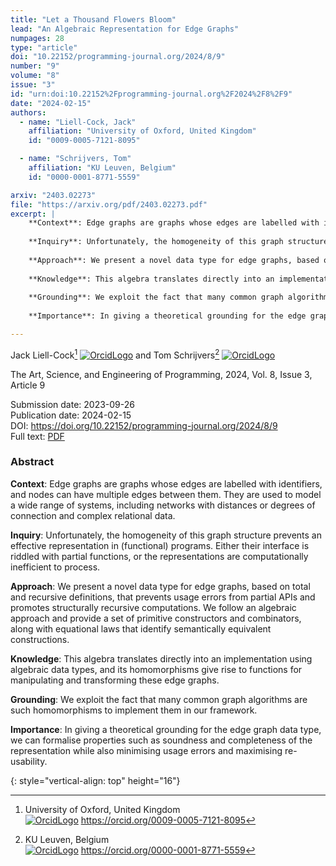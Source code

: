 ```yaml
---
title: "Let a Thousand Flowers Bloom"
lead: "An Algebraic Representation for Edge Graphs"
numpages: 28
type: "article"
doi: "10.22152/programming-journal.org/2024/8/9"
number: "9"
volume: "8"
issue: "3"
id: "urn:doi:10.22152%2Fprogramming-journal.org%2F2024%2F8%2F9"
date: "2024-02-15"
authors: 
  - name: "Liell-Cock, Jack"
    affiliation: "University of Oxford, United Kingdom"
    id: "0009-0005-7121-8095"

  - name: "Schrijvers, Tom"
    affiliation: "KU Leuven, Belgium"
    id: "0000-0001-8771-5559"

arxiv: "2403.02273"
file: "https://arxiv.org/pdf/2403.02273.pdf"
excerpt: |
    **Context**: Edge graphs are graphs whose edges are labelled with identifiers, and nodes can have multiple edges between them. They are used to model a wide range of systems, including networks with distances or degrees of connection and complex relational data.  
      
    **Inquiry**: Unfortunately, the homogeneity of this graph structure prevents an effective representation in (functional) programs. Either their interface is riddled with partial functions, or the representations are computationally inefficient to process.  
      
    **Approach**: We present a novel data type for edge graphs, based on total and recursive definitions, that prevents usage errors from partial APIs and promotes structurally recursive computations. We follow an algebraic approach and provide a set of primitive constructors and combinators, along with equational laws that identify semantically equivalent constructions.  
      
    **Knowledge**: This algebra translates directly into an implementation using algebraic data types, and its homomorphisms give rise to functions for manipulating and transforming these edge graphs.  
      
    **Grounding**: We exploit the fact that many common graph algorithms are such homomorphisms to implement them in our framework.  
      
    **Importance**: In giving a theoretical grounding for the edge graph data type, we can formalise properties such as soundness and completeness of the representation while also minimising usage errors and maximising re-usability.

---
```

Jack Liell-Cock[^1] [![OrcidLogo]](https://orcid.org/0009-0005-7121-8095) and Tom Schrijvers[^2] [![OrcidLogo]](https://orcid.org/0000-0001-8771-5559)

The Art, Science, and Engineering of Programming, 2024, Vol. 8, Issue 3, Article 9

Submission date: 2023-09-26  
Publication date: 2024-02-15  
DOI: <https://doi.org/10.22152/programming-journal.org/2024/8/9>  
Full text: [PDF](https://arxiv.org/pdf/2403.02273.pdf)  


### Abstract

**Context**: Edge graphs are graphs whose edges are labelled with identifiers, and nodes can have multiple edges between them. They are used to model a wide range of systems, including networks with distances or degrees of connection and complex relational data.  
  
**Inquiry**: Unfortunately, the homogeneity of this graph structure prevents an effective representation in (functional) programs. Either their interface is riddled with partial functions, or the representations are computationally inefficient to process.  
  
**Approach**: We present a novel data type for edge graphs, based on total and recursive definitions, that prevents usage errors from partial APIs and promotes structurally recursive computations. We follow an algebraic approach and provide a set of primitive constructors and combinators, along with equational laws that identify semantically equivalent constructions.  
  
**Knowledge**: This algebra translates directly into an implementation using algebraic data types, and its homomorphisms give rise to functions for manipulating and transforming these edge graphs.  
  
**Grounding**: We exploit the fact that many common graph algorithms are such homomorphisms to implement them in our framework.  
  
**Importance**: In giving a theoretical grounding for the edge graph data type, we can formalise properties such as soundness and completeness of the representation while also minimising usage errors and maximising re-usability.


[^1]: University of Oxford, United Kingdom  
    [![OrcidLogo]](https://orcid.org/0009-0005-7121-8095) <https://orcid.org/0009-0005-7121-8095>

[^2]: KU Leuven, Belgium  
    [![OrcidLogo]](https://orcid.org/0000-0001-8771-5559) <https://orcid.org/0000-0001-8771-5559>


[OrcidLogo]: /assets/images/orcid.svg "Orcid Logo"
{: style="vertical-align: top" height="16"}
